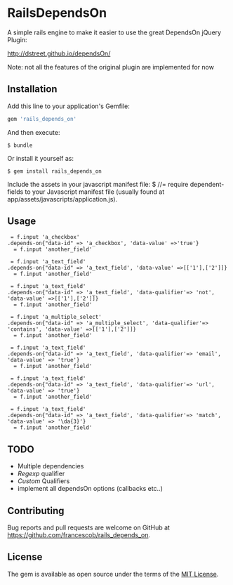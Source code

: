# RailsDependsOn

A simple rails engine to make it easier to use the great DependsOn jQuery Plugin:

http://dstreet.github.io/dependsOn/

Note: not all the features of the original plugin are implemented for now


## Installation

Add this line to your application's Gemfile:

```ruby
gem 'rails_depends_on'
```

And then execute:

    $ bundle

Or install it yourself as:

    $ gem install rails_depends_on

Include the assets in your javascript manifest file:
      $ //= require dependent-fields to your Javascript manifest file (usually found at app/assets/javascripts/application.js).


## Usage

  ```haml
   = f.input 'a_checkbox'
  .depends-on{"data-id" => 'a_checkbox', 'data-value' =>'true'}
    = f.input 'another_field'
  ```

  ```haml
   = f.input 'a_text_field'
  .depends-on{"data-id" => 'a_text_field', 'data-value' =>[['1'],['2']]}
    = f.input 'another_field'
  ```

  ```haml
   = f.input 'a_text_field'
  .depends-on{"data-id" => 'a_text_field', 'data-qualifier'=> 'not', 'data-value' =>[['1'],['2']]}
    = f.input 'another_field'
  ```

  ```haml
   = f.input 'a_multiple_select'
  .depends-on{"data-id" => 'a_multiple_select', 'data-qualifier'=> 'contains', 'data-value' =>[['1'],['2']]}
    = f.input 'another_field'
  ```

  ```haml
   = f.input 'a_text_field'
  .depends-on{"data-id" => 'a_text_field', 'data-qualifier'=> 'email', 'data-value' => 'true'}
    = f.input 'another_field'
  ```

  ```haml
   = f.input 'a_text_field'
  .depends-on{"data-id" => 'a_text_field', 'data-qualifier'=> 'url', 'data-value' => 'true'}
    = f.input 'another_field'
  ```

  ```haml
   = f.input 'a_text_field'
  .depends-on{"data-id" => 'a_text_field', 'data-qualifier'=> 'match', 'data-value' => '\da{3}'}
    = f.input 'another_field'
  ```

## TODO

  * Multiple dependencies
  * *Regexp* qualifier
  * *Custom* Qualifiers
  * implement all dependsOn options (callbacks etc..)

## Contributing

Bug reports and pull requests are welcome on GitHub at https://github.com/francescob/rails_depends_on.


## License

The gem is available as open source under the terms of the [MIT License](http://opensource.org/licenses/MIT).
